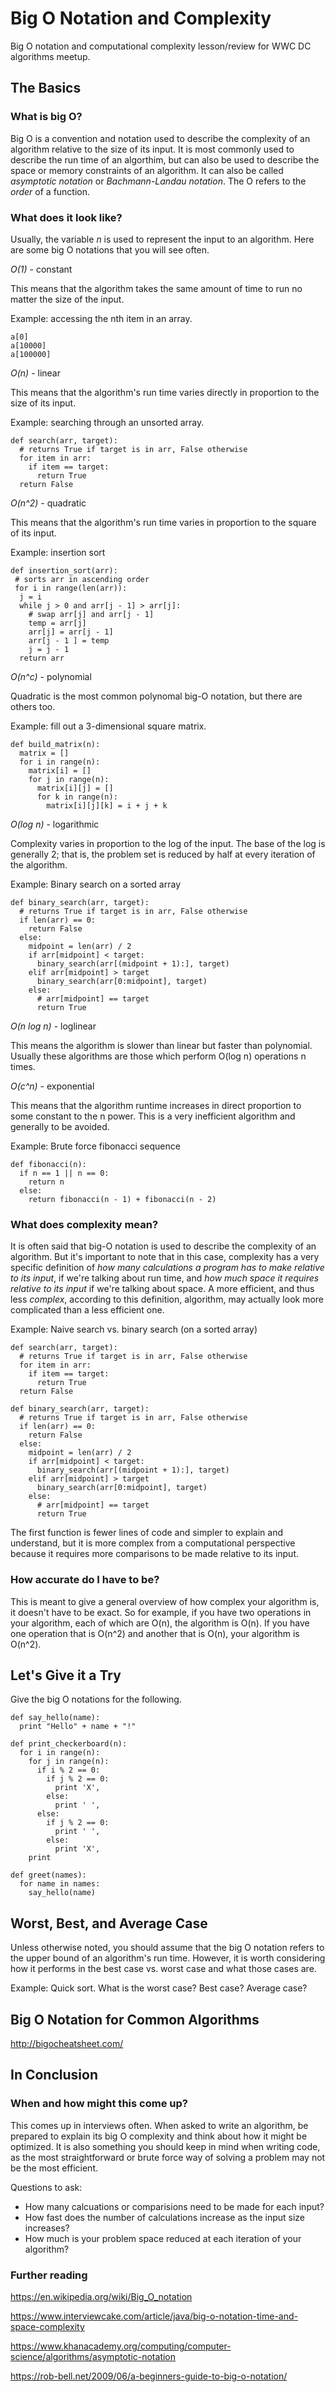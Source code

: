 # Big O Notation and Complexity
Big O notation and computational complexity lesson/review for WWC DC algorithms meetup.

## The Basics
### What is big O?
Big O is a convention and notation used to describe the complexity of an algorithm relative to the size of its input. It is most commonly used to describe the run time of an algorthim, but can also be used to describe the space or memory constraints of an algorithm. It can also be called *asymptotic notation* or *Bachmann-Landau notation*. The O refers to the _order_ of a function.

### What does it look like?
Usually, the variable _n_ is used to represent the input to an algorithm. Here are some big O notations that you will see often.

*O(1)* - constant

This means that the algorithm takes the same amount of time to run no matter the size of the input. 

Example: accessing the nth item in an array.

```
a[0]
a[10000]
a[100000]
```

*O(n)* - linear

This means that the algorithm's run time varies directly in proportion to the size of its input. 

Example: searching through an unsorted array.

```
def search(arr, target):
  # returns True if target is in arr, False otherwise
  for item in arr:
    if item == target:
      return True
  return False
```

*O(n^2)* - quadratic

This means that the algorithm's run time varies in proportion to the square of its input. 

Example: insertion sort

```
def insertion_sort(arr):
 # sorts arr in ascending order
 for i in range(len(arr)):
  j = i
  while j > 0 and arr[j - 1] > arr[j]:
    # swap arr[j] and arr[j - 1]
    temp = arr[j]
    arr[j] = arr[j - 1]
    arr[j - 1 ] = temp
    j = j - 1
  return arr
```

*O(n^c)* - polynomial

Quadratic is the most common polynomal big-O notation, but there are others too.

Example: fill out a 3-dimensional square matrix.

```
def build_matrix(n):
  matrix = []
  for i in range(n):
    matrix[i] = []
    for j in range(n):
      matrix[i][j] = []
      for k in range(n):
        matrix[i][j][k] = i + j + k
```

*O(log n)* - logarithmic

Complexity varies in proportion to the log of the input. The base of the log is generally 2; that is, the problem set is reduced by half at every iteration of the algorithm.

Example: Binary search on a sorted array

```
def binary_search(arr, target):
  # returns True if target is in arr, False otherwise
  if len(arr) == 0:
    return False
  else:
    midpoint = len(arr) / 2
    if arr[midpoint] < target:
      binary_search(arr[(midpoint + 1):], target)
    elif arr[midpoint] > target
      binary_search(arr[0:midpoint], target)
    else:
      # arr[midpoint] == target
      return True
```

*O(n log n)* - loglinear

This means the algorithm is slower than linear but faster than polynomial. Usually these algorithms are those which perform O(log n) operations n times. 

*O(c^n)* - exponential

This means that the algorithm runtime increases in direct proportion to some constant to the n power. This is a very inefficient algorithm and generally to be avoided.

Example: Brute force fibonacci sequence
```
def fibonacci(n):
  if n == 1 || n == 0:
    return n
  else:
    return fibonacci(n - 1) + fibonacci(n - 2)
```

### What does complexity mean?
It is often said that big-O notation is used to describe the complexity of an algorithm. But it's important to note that in this case, complexity has a very specific definition of _how many calculations a program has to make relative to its input_, if we're talking about run time, and _how much space it requires relative to its input_ if we're talking about space. A more efficient, and thus less _complex_, according to this definition, algorithm, may actually look more complicated than a less efficient one.

Example: Naive search vs. binary search (on a sorted array)
```
def search(arr, target):
  # returns True if target is in arr, False otherwise
  for item in arr:
    if item == target:
      return True
  return False
```

```
def binary_search(arr, target):
  # returns True if target is in arr, False otherwise
  if len(arr) == 0:
    return False
  else:
    midpoint = len(arr) / 2
    if arr[midpoint] < target:
      binary_search(arr[(midpoint + 1):], target)
    elif arr[midpoint] > target
      binary_search(arr[0:midpoint], target)
    else:
      # arr[midpoint] == target
      return True
```

The first function is fewer lines of code and simpler to explain and understand, but it is more complex from a computational perspective because it requires more comparisons to be made relative to its input.

### How accurate do I have to be?
This is meant to give a general overview of how complex your algorithm is, it doesn't have to be exact. So for example, if you have two operations in your algorithm, each of which are O(n), the algorithm is O(n). If you have one operation that is O(n^2) and another that is O(n), your algorithm is O(n^2).

## Let's Give it a Try
Give the big O notations for the following.
```
def say_hello(name):
  print "Hello" + name + "!"
```

```
def print_checkerboard(n):
  for i in range(n):
    for j in range(n):
      if i % 2 == 0:
        if j % 2 == 0:
          print 'X',
        else:
          print ' ',
      else:
        if j % 2 == 0:
          print ' ',
        else:
          print 'X',
    print
```

```
def greet(names):
  for name in names:
    say_hello(name)
```

## Worst, Best, and Average Case
Unless otherwise noted, you should assume that the big O notation refers to the upper bound of an algorithm's run time. However, it is worth considering how it performs in the best case vs. worst case and what those cases are.

Example: 
Quick sort. What is the worst case? Best case? Average case?

## Big O Notation for Common Algorithms
http://bigocheatsheet.com/

## In Conclusion
### When and how might this come up?
This comes up in interviews often. When asked to write an algorithm, be prepared to explain its big O complexity and think about how it might be optimized. It is also something you should keep in mind when writing code, as the most straightforward or brute force way of solving a problem may not be the most efficient.

Questions to ask:
- How many calcuations or comparisions need to be made for each input?
- How fast does the number of calculations increase as the input size increases?
- How much is your problem space reduced at each iteration of your algorithm?

### Further reading
https://en.wikipedia.org/wiki/Big_O_notation

https://www.interviewcake.com/article/java/big-o-notation-time-and-space-complexity

https://www.khanacademy.org/computing/computer-science/algorithms/asymptotic-notation

https://rob-bell.net/2009/06/a-beginners-guide-to-big-o-notation/
